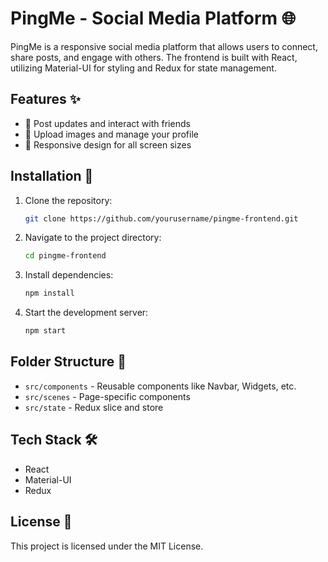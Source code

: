 
# PingMe - Social Media Platform 🌐

PingMe is a responsive social media platform that allows users to connect, share posts, and engage with others. The frontend is built with React, utilizing Material-UI for styling and Redux for state management.

## Features ✨
- 📝 Post updates and interact with friends
- 📸 Upload images and manage your profile
- 🔗 Responsive design for all screen sizes

## Installation 🚀

1. Clone the repository:
   ```bash
   git clone https://github.com/yourusername/pingme-frontend.git
   ```
2. Navigate to the project directory:
   ```bash
   cd pingme-frontend
   ```
3. Install dependencies:
   ```bash
   npm install
   ```
4. Start the development server:
   ```bash
   npm start
   ```

## Folder Structure 📁

- `src/components` - Reusable components like Navbar, Widgets, etc.
- `src/scenes` - Page-specific components
- `src/state` - Redux slice and store

## Tech Stack 🛠️
- React
- Material-UI
- Redux

## License 📄
This project is licensed under the MIT License.




